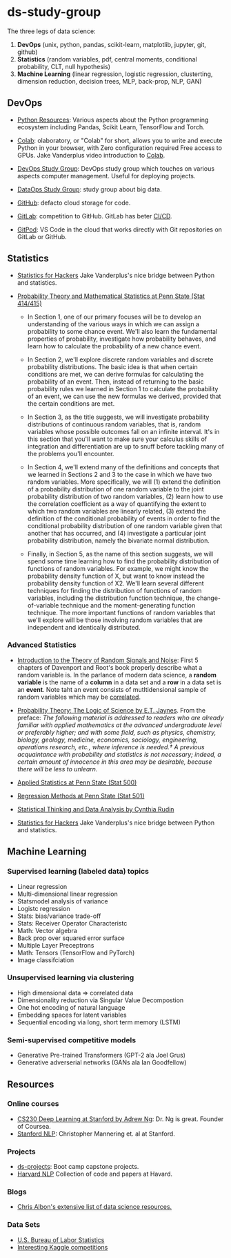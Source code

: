 # ds-study-group
The three legs of data science:
1. **DevOps** (unix, python, pandas, scikit-learn, matplotlib, jupyter, git, github) 
2. **Statistics** (random variables, pdf, central moments, conditional probability, CLT, null hypothesis)
3. **Machine Learning** (linear regression, logistic regression, clusterting, dimension reduction, decision trees, MLP, back-prop, NLP, GAN)

## DevOps
- [Python Resources](./python): Various aspects about the Python programming ecosystem including Pandas, Scikit Learn, TensorFlow and Torch.
- [Colab](https://colab.research.google.com/notebooks/intro.ipynb): olaboratory, or "Colab" for short, allows you to write and execute Python in your browser, with Zero configuration required Free access to GPUs. Jake Vanderplus video introduction to [Colab](https://www.youtube.com/watch?v=inN8seMm7UI).

- [DevOps Study Group](https://github.com/study-groups/devops-study-group): DevOps study group which touches on various aspects computer management. Useful for deploying projects. 
- [DataOps Study Group](https://github.com/study-groups/dataops-study-group): study group about big data.
- [GitHub](https://github.com/): defacto cloud storage for code.
- [GitLab](https://about.gitlab.com/): competition to GitHub. GitLab has beter [CI/CD](https://docs.gitlab.com/ee/ci/).
- [GitPod](https://www.gitpod.io/): VS Code in the cloud that works directly with Git repositories on GitLab or GitHub.

## Statistics
- [Statistics for Hackers](https://www.youtube.com/watch?v=Iq9DzN6mvYA) Jake Vanderplus's nice bridge between
Python and statistics.

- [Probability Theory and Mathematical Statistics at Penn State (Stat 414/415)](https://onlinecourses.science.psu.edu/stat414/)
  - In Section 1, one of our primary focuses will be to develop an understanding of the various ways in which we can assign a probability to some chance event. We'll also learn the fundamental properties of probability, investigate how probability behaves, and learn how to calculate the probability of a new chance event.

  - In Section 2, we'll explore discrete random variables and discrete probability distributions. The basic idea is that when certain conditions are met, we can derive formulas for calculating the probability of an event. Then, instead of returning to the basic probability rules we learned in Section 1 to calculate the probability of an event, we can use the new formulas we derived, provided that the certain conditions are met.

  - In Section 3, as the title suggests, we will investigate probability distributions of continuous random variables, that is, random variables whose possible outcomes fall on an infinite interval. It's in this section that you'll want to make sure your calculus skills of integration and differentiation are up to snuff before tackling many of the problems you'll encounter.
  
  - In Section 4, we'll extend many of the definitions and concepts that we learned in Sections 2 and 3 to the case in which we have two random variables. More specifically, we will (1) extend the definition of a probability distribution of one random variable to the joint probability distribution of two random variables, (2) learn how to use the correlation coefficient as a way of quantifying the extent to which two random variables are linearly related, (3) extend the definition of the conditional probability of events in order to find the conditional probability distribution of one random variable given that another that has occurred, and (4) investigate a particular joint probability distribution, namely the bivariate normal distribution.
  
  - Finally, in Section 5, as the name of this section suggests, we will spend some time learning how to find the probability distribution of functions of random variables. For example, we might know the probability density function of X, but want to know instead the probability density function of X2. We'll learn several different techniques for finding the distribution of functions of random variables, including the distribution function technique, the change-of-variable technique and the moment-generating function technique. The more important functions of random variables that we'll explore will be those involving random variables that are independent and identically distributed. 


### Advanced Statistics
- [Introduction to the Theory of Random Signals and Noise](https://archive.org/details/IntrductionToTheTheoryOfRandomSignalsAndNoise/page/n377/mode/2up): First 5 chapters of 
Davenport and Root's book properly describe what a random variable is. In the parlance of modern data science, a **random 
variable** is the name of a **column** in a data set and a **row** in a data set is an **event**. Note taht an event 
consists of mutltidensional sample of random variables which may be [correlated](https://en.wikipedia.org/wiki/Covariance_and_correlation).

- [Probability Theory: The Logic of Science by E.T. Jaynes](https://bayes.wustl.edu/etj/prob/book.pdf). From the preface: *The following material is addressed to readers who are already familiar with applied mathematics
at the advanced undergraduate level or preferably higher; and with some field, such as physics,
chemistry, biology, geology, medicine, economics, sociology, engineering, operations research, etc.,
where inference is needed.† A previous acquaintance with probability and statistics is not necessary;
indeed, a certain amount of innocence in this area may be desirable, because there will be less to
unlearn.*

- [Applied Statistics at Penn State (Stat 500)](https://newonlinecourses.science.psu.edu/statprogram/stat500)
- [Regression Methods at Penn State (Stat 501)](https://newonlinecourses.science.psu.edu/stat501/)
- [Statistical Thinking and Data Analysis by Cynthia Rudin](https://ocw.mit.edu/courses/sloan-school-of-management/15-075j-statistical-thinking-and-data-analysis-fall-2011/index.htm)

- [Statistics for Hackers](https://www.youtube.com/watch?v=Iq9DzN6mvYA) Jake Vanderplus's nice bridge between
Python and statistics.

## Machine Learning

### Supervised learning (labeled data) topics
- Linear regression
- Multi-dimensional linear regression
- Statsmodel analysis of variance
- Logistc regression
- Stats: bias/variance trade-off
- Stats: Receiver Operator Characteristc
- Math: Vector algebra
- Back prop over squared error surface
- Multiple Layer Preceptrons
- Math: Tensors (TensorFlow and PyTorch)
- Image classifciation

### Unsupervised learning via clustering
- High dimensional data => correlated data
- Dimensionality reduction via Singular Value Decompostion
- One hot encoding of natural language
- Embedding spaces for latent variables
- Sequential encoding via long, short term memory (LSTM)

### Semi-supervised competitive models
- Generative Pre-trained Transformers (GPT-2 ala Joel Grus)
- Generative adverserial networks (GANs ala Ian Goodfellow)

## Resources

### Online courses
- [CS230 Deep Learning at Stanford by Adrew Ng](https://cs230.stanford.edu/syllabus/): Dr. Ng is great. Founder of Coursea.
- [Stanford NLP](http://web.stanford.edu/class/cs224n/): Christopher Mannering et. al at Stanford.

### Projects
- [ds-projects](https://github.com/study-groups/ds-projects): Boot camp capstone projects.
- [Harvard NLP](https://nlp.seas.harvard.edu/code/) Collection of code and papers at Havard.

### Blogs
- [Chris Albon's extensive list of data science resources.](https://chrisalbon.com/)

### Data Sets
- [U.S. Bureau of Labor Statistics](https://www.bls.gov/)
- [Interesting Kaggle competitions](./kaggle/readme.md)

